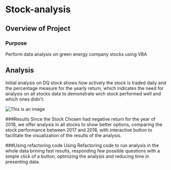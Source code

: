 # Stock-analysis
## Overview of Project
### Purpose
Perform data analysis on green energy company stocks using VBA
## Analysis 
Initial analysis on DQ stock shows how actively the stock is traded daily and the percentage measure for the yearly return, which indicates the need for analysis on all stocks data to demonstrate wich stock performed well and which ones didn't.



![This is an image](https://github.com/Fbullman/Stock-analysis/blob/main/DQ%20negative%20Return%20(2).png)


###Results
Since the Stock Chosen had negative return for the year of 2018, we offer analysis in all stocks to show better options, comparing the stock performance between 2017 and 2018, with interactive button to facilitate the visualization of the results of the analysis.

###Using refactoring code
Using Refactoring code to run analysis in the whole data brining fast results, responding few possible questions with a simple click of a button, optmizing the analysis and reducing time in presenting data.








